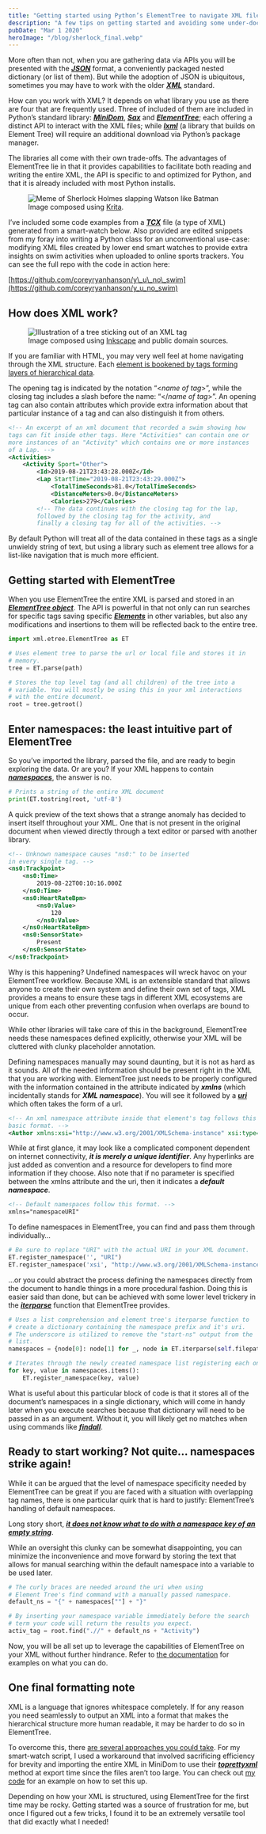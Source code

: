 ```yaml
---
title: "Getting started using Python’s ElementTree to navigate XML files"
description: "A few tips on getting started and avoiding some under-documented sources of frustration."
pubDate: "Mar 1 2020"
heroImage: "/blog/sherlock_final.webp"
---
```


More often than not, when you are gathering data via APIs you will be presented with the [**_JSON_**](https://www.w3schools.com/whatis/whatis_json.asp) format, a conveniently packaged nested dictionary (or list of them). But while the adoption of JSON is ubiquitous, sometimes you may have to work with the older [**_XML_**](https://www.w3schools.com/xml/xml_whatis.asp) standard.

How can you work with XML? It depends on what library you use as there are four that are frequently used. Three of included of them are included in Python’s standard library: [**_MiniDom_**](https://docs.python.org/3/library/xml.dom.minidom.html), [**_Sax_**](https://docs.python.org/3/library/xml.sax.reader.html) and [**_ElementTree_**](https://docs.python.org/3.8/library/xml.etree.elementtree.html); each offering a distinct API to interact with the XML files; while [**_lxml_**](https://lxml.de/) (a library that builds on Element Tree) will require an additional download via Python’s package manager.

The libraries all come with their own trade-offs. The advantages of ElementTree lie in that it provides capabilities to facilitate both reading and writing the entire XML, the API is specific to and optimized for Python, and that it is already included with most Python installs.

<figure class="blog-image">
    <img
        alt="Meme of Sherlock Holmes slapping Watson like Batman"
        src="/blog/sherlock_final.webp">
    <figcaption>
        Image composed using <a href="https://krita.org/en/">Krita</a>.
    </figcaption>
</figure>

I’ve included some code examples from a [**_TCX_**](https://en.wikipedia.org/wiki/Training_Center_XML) file (a type of XML) generated from a smart-watch below. Also provided are edited snippets from my foray into writing a Python class for an unconventional use-case: modifying XML files created by lower end smart watches to provide extra insights on swim activities when uploaded to online sports trackers. You can see the full repo with the code in action here:

[https://github.com/coreyryanhanson/y\_u\_no\_swim](https://github.com/coreyryanhanson/y_u_no_swim)

## How does XML work?

<figure class="blog-image">
    <img
        alt="Illustration of a tree sticking out of an XML tag"
        src="/blog/element_tree.webp">
    <figcaption>
        Image composed using <a href="https://inkscape.org/">Inkscape</a> and public domain sources.
    </figcaption>
</figure>

If you are familiar with HTML, you may very well feel at home navigating through the XML structure. Each [element is bookened by tags forming layers of hierarchical data](https://www.w3schools.com/xml/xml_elements.asp).

The opening tag is indicated by the notation “<_name of tag_\>”, while the closing tag includes a slash before the name: “</_name of tag_\>”. An opening tag can also contain attributes which provide extra information about that particular instance of a tag and can also distinguish it from others.

```xml
<!-- An excerpt of an xml document that recorded a swim showing how
tags can fit inside other tags. Here "Activities" can contain one or
more instances of an "Activity" which contains one or more instances
of a Lap. -->
<Activities>
    <Activity Sport="Other">
        <Id>2019-08-21T23:43:28.000Z</Id>
        <Lap StartTime="2019-08-21T23:43:29.000Z">
            <TotalTimeSeconds>81.0</TotalTimeSeconds>
            <DistanceMeters>0.0</DistanceMeters>
            <Calories>279</Calories>
        <!-- The data continues with the closing tag for the lap,
        followed by the closing tag for the activity, and
        finally a closing tag for all of the activities. -->
```

By default Python will treat all of the data contained in these tags as a single unwieldy string of text, but using a library such as element tree allows for a list-like navigation that is much more efficient.

## Getting started with ElementTree

When you use ElementTree the entire XML is parsed and stored in an [**_ElementTree object_**](https://docs.python.org/3.8/library/xml.etree.elementtree.html#xml.etree.ElementTree.ElementTree). The API is powerful in that not only can run searches for specific tags saving specific [**_Elements_**](https://docs.python.org/3.8/library/xml.etree.elementtree.html#xml.etree.ElementTree.Element) in other variables, but also any modifications and insertions to them will be reflected back to the entire tree.

```python
import xml.etree.ElementTree as ET

# Uses element tree to parse the url or local file and stores it in
# memory.
tree = ET.parse(path)

# Stores the top level tag (and all children) of the tree into a
# variable. You will mostly be using this in your xml interactions
# with the entire document.
root = tree.getroot()
```

## Enter namespaces: the least intuitive part of ElementTree

So you’ve imported the library, parsed the file, and are ready to begin exploring the data. Or are you? If your XML happens to contain [**_namespaces_**](https://www.w3schools.com/xml/xml_namespaces.asp), the answer is no.

```python
# Prints a string of the entire XML document
print(ET.tostring(root, 'utf-8')
```

A quick preview of the text shows that a strange anomaly has decided to insert itself throughout your XML. One that is not present in the original document when viewed directly through a text editor or parsed with another library.

```xml
<!-- Unknown namespace causes "ns0:" to be inserted
in every single tag. -->
<ns0:Trackpoint>
    <ns0:Time>
        2019-08-22T00:10:16.000Z
    </ns0:Time>
    <ns0:HeartRateBpm>
        <ns0:Value>
            120
        </ns0:Value>
    </ns0:HeartRateBpm>
    <ns0:SensorState>
        Present
    </ns0:SensorState>
</ns0:Trackpoint>
```

Why is this happening? Undefined namespaces will wreck havoc on your ElementTree workflow. Because XML is an extensible standard that allows anyone to create their own system and define their own set of tags, XML provides a means to ensure these tags in different XML ecosystems are unique from each other preventing confusion when overlaps are bound to occur.

While other libraries will take care of this in the background, ElementTree needs these namespaces defined explicitly, otherwise your XML will be cluttered with clunky placeholder annotation.

Defining namespaces manually may sound daunting, but it is not as hard as it sounds. All of the needed information should be present right in the XML that you are working with. ElementTree just needs to be properly configured with the information contained in the attribute indicated by **_xmlns_** (which incidentally stands for **_XML namespace_**). You will see it followed by a [**_uri_**](https://dev.to/flippedcoding/what-is-the-difference-between-a-uri-and-a-url-4455) which often takes the form of a url.

```xml
<!-- An xml namespace attribute inside that element's tag follows this
basic format. -->
<Author xmlns:xsi="http://www.w3.org/2001/XMLSchema-instance" xsi:type="Application_t">
```

While at first glance, it may look like a complicated component dependent on internet connectivity, **_it is merely a unique identifier_**. Any hyperlinks are just added as convention and a resource for developers to find more information if they choose. Also note that if no parameter is specified between the xmlns attribute and the uri, then it indicates a **_default namespace_**.

```xml
<!-- Default namespaces follow this format. -->
xmlns="namespaceURI"
```

To define namespaces in ElementTree, you can find and pass them through individually…

```python
# Be sure to replace "URI" with the actual URI in your XML document.
ET.register_namespace('', "URI")
ET.register_namespace('xsi', "http://www.w3.org/2001/XMLSchema-instance")
```

…or you could abstract the process defining the namespaces directly from the document to handle things in a more procedural fashion. Doing this is easier said than done, but can be achieved with some lower level trickery in the [**_iterparse_**](https://docs.python.org/3.8/library/xml.etree.elementtree.html?highlight=iterparse#xml.etree.ElementTree.iterparse) function that ElementTree provides.

```python
# Uses a list comprehension and element tree's iterparse function to
# create a dictionary containing the namespace prefix and it's uri.
# The underscore is utilized to remove the "start-ns" output from the
# list.
namespaces = {node[0]: node[1] for _, node in ET.iterparse(self.filepath, events=['start-ns'])}

# Iterates through the newly created namespace list registering each one.
for key, value in namespaces.items():
    ET.register_namespace(key, value)
```

What is useful about this particular block of code is that it stores all of the document’s namespaces in a single dictionary, which will come in handy later when you execute searches because that dictionary will need to be passed in as an argument. Without it, you will likely get no matches when using commands like [**_findall_**](https://docs.python.org/3.8/library/xml.etree.elementtree.html?highlight=findall#xml.etree.ElementTree.Element.findall).

## Ready to start working? Not quite… namespaces strike again!

While it can be argued that the level of namespace specificity needed by ElementTree can be great if you are faced with a situation with overlapping tag names, there is one particular quirk that is hard to justify: ElementTree’s handling of default namespaces.

Long story short, [**_it does not know what to do with a namespace key of an empty string_**](https://stackoverflow.com/questions/34009992/python-elementtree-default-namespace).

While an oversight this clunky can be somewhat disappointing, you can minimize the inconvenience and move forward by storing the text that allows for manual searching within the default namespace into a variable to be used later.

```python
# The curly braces are needed around the uri when using
# Element Tree's find command with a manually passed namespace.
default_ns = "{" + namespaces[""] + "}"

# By inserting your namespace variable immediately before the search
# term your code will return the results you expect.
activ_tag = root.find(".//" + default_ns + "Activity")
```

Now, you will be all set up to leverage the capabilities of ElementTree on your XML without further hindrance. Refer to [the documentation](https://docs.python.org/3.8/library/xml.etree.elementtree.html) for examples on what you can do.

## One final formatting note

XML is a language that ignores whitespace completely. If for any reason you need seamlessly to output an XML into a format that makes the hierarchical structure more human readable, it may be harder to do so in ElementTree.

To overcome this, there [are several approaches you could take](https://stackoverflow.com/questions/749796/pretty-printing-xml-in-python). For my smart-watch script, I used a workaround that involved sacrificing efficiency for brevity and importing the entire XML in MiniDom to use their [**_toprettyxml_**](https://docs.python.org/2/library/xml.dom.minidom.html?highlight=prettyxml#xml.dom.minidom.Node.toprettyxml) method at export time since the files aren’t too large. You can check out [my code](https://github.com/coreyryanhanson/y_u_no_swim) for an example on how to set this up.

Depending on how your XML is structured, using ElementTree for the first time may be rocky. Getting started was a source of frustration for me, but once I figured out a few tricks, I found it to be an extremely versatile tool that did exactly what I needed!
